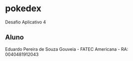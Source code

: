 # pokedex

Desafio Aplicativo 4

## Aluno

Eduardo Pereira de Souza Gouveia -
 FATEC Americana  - 
 RA: 0040481912043
